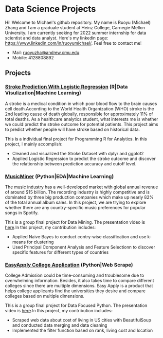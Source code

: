 # Data Science Projects

Hi! Welcome to Michael's github repository. My name is Ruoyu (Michael) Zhang and I am a graduate student at Heinz College, Carnegie Mellon University. I am currently seeking for 2022 summer internship for data scientist and data analyst. Here's my linkedin page: https://www.linkedin.com/in/ruoyumichael/. Feel free to contact me!
- Mail: ruoyuzha@andrew.cmu.edu
- Mobile: 4128808892

## Projects
### [Stroke Prediction With Logistic Regression](http://rpubs.com/Michael_Zhang/851701) (R|Data Visulization|Machine Learning)
A stroke is a medical condition in which poor blood flow to the brain causes cell death.According to the World Health Organization (WHO) stroke is the 2nd leading cause of death globally, responsible for approximately 11% of total deaths. As a healthcare analytics student, what interests me is whether we could predict the stroke outcome for potential patients. This project aims to predict whether people will have stroke based on historical data. 

This is a individual final project for Programming R for Analytics. In this project, I mainly accomplish:
- Cleaned and visualized the Stroke Dataset with dplyr and ggplot2
- Applied Logistic Regression to predict the stroke outcome and discover the relationship between prediction accuracy and cutoff level.

### [MusicMiner](https://github.com/Michael21ZZZ/Data-Science-Project/blob/main/Music_Miner_Michael.ipynb) (Python|EDA|Machine Learning)
The music industry has a well-developed market with global annual revenue of around $15 billion. The recording industry is highly competitive and is dominated by three big production companies which make up nearly 82\% of the total annual album sales. In this project, we are trying to explore whether there are any country-specific music preferences for popular songs in Spotify.

This is a group final project for Data Mining. The presentation video is [here](https://youtu.be/iMWCLRqX8Bc).In this project, my contribution includes:
- Applied Naive Bayes to conduct contry-wise classification and use k-means for clustering
- Used Principal Component Analysis and Feature Selectionn to discover specific features for different types of countries

### [EasyApply College Application](https://github.com/Michael21ZZZ/Data-Science-Project/tree/main/EasyApply) (Python|Web Scrape)
College Admission could be time-consuming and troublesome due to overwhelming information. Besides, it also takes time to compare different colleges since there are multiple dimensions. Easy Apply is a product that helps college applicants find the universities they desire and compare colleges based on multiple dimensions. 

This is a group final project for Data Focused Python. The presentation video is [here](https://www.youtube.com/watch?v=HFSpSDBvYP4).In this project, my contribution includes:
- Scraped web data about cost of living in US cities with BeautifulSoup and conducted data merging and data cleaning
- Implemented the filter function based on rank, living cost and location

<!---
Michael21ZZZ/Michael21ZZZ is a ✨ special ✨ repository because its `README.md` (this file) appears on your GitHub profile.
You can click the Preview link to take a look at your changes.
--->
